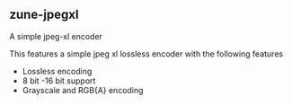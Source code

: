 ## zune-jpegxl

A simple jpeg-xl encoder

This features a simple jpeg xl lossless encoder with the following features

- Lossless encoding
- 8 bit -16 bit support
- Grayscale and RGB{A} encoding